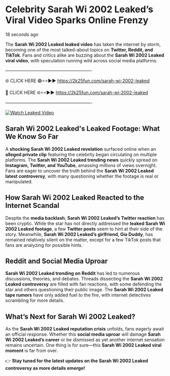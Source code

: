 # Celebrity Sarah Wi 2002 Leaked’s Viral Video Sparks Online Frenzy

18 seconds ago

The **Sarah Wi 2002 Leaked leaked video** has taken the internet by storm, becoming one of the most talked-about topics on **Twitter, Reddit, and TikTok**. Fans and critics alike are buzzing about the **Sarah Wi 2002 Leaked viral video**, with speculation running wild across social media platforms.

———————————————————-

🌐 CLICK HERE 🟢==►► https://2k25fun.com/sarah-wi-2002-leaked

🔴 CLICK HERE 🌐==►► https://2k25fun.com/sarah-wi-2002-leaked

———————————————————-

[![Watch Leaked Video](https://miro.medium.com/v2/resize:fit:828/format:webp/1*cilzJN44JGOrTw9NJCrNHA.gif "Watch Leaked Video")](https://2k25fun.com/sarah-wi-2002-leaked)

## **Sarah Wi 2002 Leaked's Leaked Footage: What We Know So Far**  
A **shocking Sarah Wi 2002 Leaked revelation** surfaced online when an **alleged private clip** featuring the celebrity began circulating on multiple platforms. The **Sarah Wi 2002 Leaked trending news** quickly spread on **Instagram, Twitter, and YouTube**, amassing millions of views overnight. Fans are eager to uncover the truth behind the **Sarah Wi 2002 Leaked latest controversy**, with many questioning whether the footage is real or manipulated.  

## **How Sarah Wi 2002 Leaked Reacted to the Internet Scandal**  
Despite the **media backlash**, **Sarah Wi 2002 Leaked’s Twitter reaction** has been cryptic. While the star has not directly addressed the **leaked Sarah Wi 2002 Leaked footage**, a few **Twitter posts** seem to hint at their side of the story. Meanwhile, **Sarah Wi 2002 Leaked’s girlfriend, Gia Duddy**, has remained relatively silent on the matter, except for a few TikTok posts that fans are analyzing for possible hints.  

## **Reddit and Social Media Uproar**  
**Sarah Wi 2002 Leaked trending on Reddit** has led to numerous discussions, theories, and debates. Threads dissecting the **Sarah Wi 2002 Leaked controversy** are filled with fan reactions, with some defending the star and others questioning their public image. The **Sarah Wi 2002 Leaked tape rumors** have only added fuel to the fire, with internet detectives scrambling for more details.  

## **What’s Next for Sarah Wi 2002 Leaked?**  
As the **Sarah Wi 2002 Leaked reputation crisis** unfolds, fans eagerly await an official response. Whether this **social media uproar** will damage **Sarah Wi 2002 Leaked’s career** or be dismissed as yet another internet sensation remains uncertain. One thing is for sure—this **Sarah Wi 2002 Leaked viral moment** is far from over.  

👉 **Stay tuned for the latest updates on the Sarah Wi 2002 Leaked controversy as more details emerge!**  
